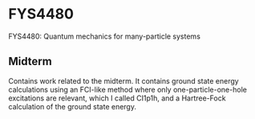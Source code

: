 # FYS4480
FYS4480: Quantum mechanics for many-particle systems

## Midterm
Contains work related to the midterm. It contains ground state energy calculations using an FCI-like method where only one-particle-one-hole excitations are relevant, which I called CI1p1h, and a Hartree-Fock calculation of the ground state energy. 
